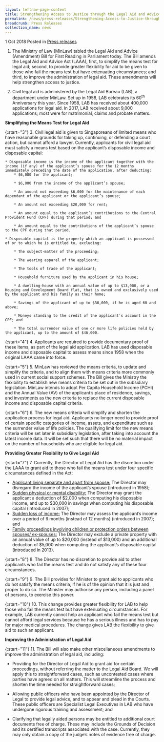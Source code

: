 ```yaml
---
layout: leftnav-page-content
title: Strengthening Access to Justice through the Legal Aid and Advice (Amendment) Bill
permalink: /news/press-releases/Strengthening-Access-to-Justice-through-the-Legal-Aid-and-Advice-Amendment-Bill
breadcrumb: Press Releases
collection_name: news
---
```


1 Oct 2018 Posted in [Press releases](/news/press-releases)

1. The Ministry of Law (MinLaw) tabled the Legal Aid and Advice (Amendment) Bill for First Reading in Parliament today. The Bill amends the Legal Aid and Advice Act (LAAA), first, to simplify the means test for legal aid; second, to provide greater flexibility for aid to be given to those who fail the means test but have extenuating circumstances; and third, to improve the administration of legal aid. These amendments will help strengthen access to justice.

2. Civil legal aid is administered by the Legal Aid Bureau (LAB), a department under MinLaw. Set up in 1958, LAB celebrates its 60<sup>th</sup> Anniversary this year. Since 1958, LAB has received about 400,000 applications for legal aid. In 2017, LAB received about 9,000 applications; most were for matrimonial, claims and probate matters.

**Simplifying the Means Test for Legal Aid**

{:start="3"}
3. Civil legal aid is given to Singaporeans of limited means who have reasonable grounds for taking up, continuing, or defending a court action, but cannot afford a lawyer. Currently, applicants for civil legal aid must satisfy a means test based on the applicant’s disposable income and disposable capital:

    * Disposable income is the income of the applicant together with the income (if any) of the applicant’s spouse for the 12 months immediately preceding the date of the application, after deducting:
        * $6,000 for the applicant;

        * $6,000 from the income of the applicant’s spouse;

        * An amount not exceeding $6,000 for the maintenance of each dependant of the applicant or the applicant’s spouse;                   

        * An amount not exceeding $20,000 for rent;

        * An amount equal to the applicant’s contributions to the Central Provident Fund (CPF) during that period; and

        * An amount equal to the contributions of the applicant’s spouse to the CPF during that period.

    * Disposable capital is the property which an applicant is possessed of or to which he is entitled to, excluding:
        
        * The subject-matter of the proceeding;

        * The wearing apparel of the applicant;

        * The tools of trade of the applicant;

        * Household furniture used by the applicant in his house;

        * A dwelling-house with an annual value of up to $13,000, or a Housing and Development Board flat, that is owned and exclusively used by the applicant and his family as their home;

        * Savings of the applicant of up to $30,000, if he is aged 60 and above;

        * Moneys standing to the credit of the applicant’s account in the CPF; and

        * The total surrender value of one or more life policies held by the applicant, up to the amount of $46,000.

 
{:start="4"}
4. Applicants are required to provide documentary proof of these items, as part of the legal aid application. LAB has used disposable income and disposable capital to assess means since 1958 when the original LAAA came into force.

 
{:start="5"}
5. MinLaw has reviewed the means criteria, to update and simplify the criteria, and to align them with means criteria more commonly used in current social support schemes. The Bill gives the Ministry the flexibility to establish new means criteria to be set out in the subsidiary legislation. MinLaw intends to adopt Per Capita Household Income (PCHI) and the Annual Value (AV) of the applicant’s place of residence, savings, and investments as the new criteria to replace the current disposable income and disposable capital criteria.

 
{:start="6"}
6. The new means criteria will simplify and shorten the application process for legal aid. Applicants no longer need to provide proof of certain specific categories of income, assets, and expenditure such as the surrender value of life policies. The qualifying limit for the new means criteria will be set later in subsidiary legislation, after taking into account the latest income data. It will be set such that there will be no material impact on the number of households who are eligible for legal aid.

 
**Providing Greater Flexibility to Give Legal Aid**

 
{:start="7"}
7. Currently, the Director of Legal Aid has the discretion under the LAAA to grant aid to those who fail the means test under four specific circumstances defined in the Act:

* <u>Applicant living separate and apart from spouse:</u> The Director may disregard the income of the applicant’s spouse (introduced in 1958);
* <u>Sudden physical or mental disability:</u> The Director may grant the applicant a deduction of $2,000 when computing his disposable income, and up to $30,000 in savings when computing his disposable capital (introduced in 2007);
* <u>Sudden loss of income:</u> The Director may assess the applicant’s income over a period of 6 months (instead of 12 months) (introduced in 2007); and
* <u>Family proceedings involving children or protection orders between spouses/ ex-spouses:</u> The Director may exclude a private property with an annual value of up to $20,000 (instead of $13,000) and an additional deduction of $5,000 when computing the applicant’s disposable capital (introduced in 2013).

{:start="8"}
8. The Director has no discretion to provide aid to other applicants who fail the means test and do not satisfy any of these four circumstances.

 
{:start="9"}
9. The Bill provides for Minister to grant aid to applicants who do not satisfy the means criteria, if he is of the opinion that it is just and proper to do so. The Minister may authorise any person, including a panel of persons, to exercise this power.

 
{:start="10"}
10. This change provides greater flexibility for LAB to help those who fail the means test but have extenuating circumstances. For example, LAB currently cannot help an applicant who fail the means test but cannot afford legal services because he has a serious illness and has to pay for major medical procedures. The change gives LAB the flexibility to give aid to such an applicant. 

 

**Improving the Administration of Legal Aid**
 
{:start="11"}
11. The Bill will also make other miscellaneous amendments to improve the administration of legal aid, including:

* Providing for the Director of Legal Aid to grant aid for certain proceedings, without referring the matter to the Legal Aid Board. We will apply this to straightforward cases, such as uncontested cases where parties have agreed on all matters. This will streamline the process and shorten the time needed for straightforward cases;

* Allowing public officers who have been appointed by the Director of Legal to provide legal advice, and to appear and plead in the Courts. These public officers are Specialist Legal Executives in LAB who have undergone rigorous training and assessment; and

* Clarifying that legally aided persons may be entitled to additional court documents free of charge. These may include the Grounds of Decision and its certified transcripts associated with the case. Currently, they may only obtain a copy of the judge’s notes of evidence free of charge.

